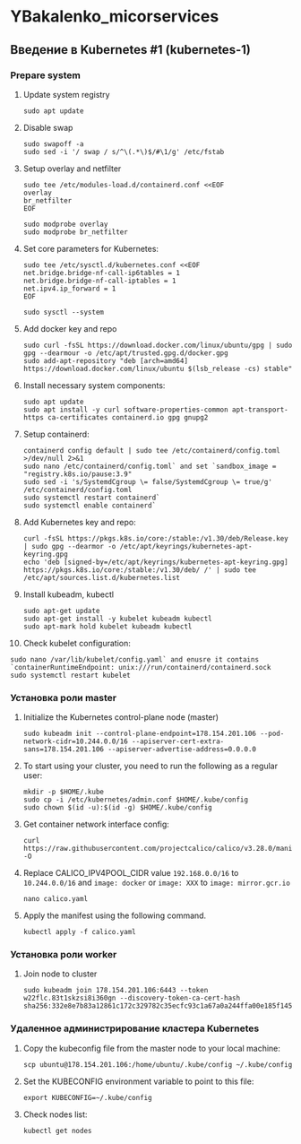 # YBakalenko_micorservices

## Введение в Kubernetes #1 (kubernetes-1)
### Prepare system
1. Update system registry
   ```
   sudo apt update
   ```
2. Disable swap
   ```
   sudo swapoff -a
   sudo sed -i '/ swap / s/^\(.*\)$/#\1/g' /etc/fstab
   ```
3. Setup overlay and netfilter
   ```
   sudo tee /etc/modules-load.d/containerd.conf <<EOF
   overlay
   br_netfilter
   EOF
   ```
   ```
   sudo modprobe overlay
   sudo modprobe br_netfilter
   ```
4. Set core parameters for Kubernetes:
   ```
   sudo tee /etc/sysctl.d/kubernetes.conf <<EOF
   net.bridge.bridge-nf-call-ip6tables = 1
   net.bridge.bridge-nf-call-iptables = 1
   net.ipv4.ip_forward = 1
   EOF
   ```
   ```
   sudo sysctl --system
   ```
5. Add docker key and repo
   ```
   sudo curl -fsSL https://download.docker.com/linux/ubuntu/gpg | sudo gpg --dearmour -o /etc/apt/trusted.gpg.d/docker.gpg
   sudo add-apt-repository "deb [arch=amd64] https://download.docker.com/linux/ubuntu $(lsb_release -cs) stable"
   ```
6. Install necessary system components:
   ```
   sudo apt update
   sudo apt install -y curl software-properties-common apt-transport-https ca-certificates containerd.io gpg gnupg2
   ```
7. Setup containerd:
   ```
   containerd config default | sudo tee /etc/containerd/config.toml >/dev/null 2>&1
   sudo nano /etc/containerd/config.toml` and set `sandbox_image = "registry.k8s.io/pause:3.9"
   sudo sed -i 's/SystemdCgroup \= false/SystemdCgroup \= true/g' /etc/containerd/config.toml
   sudo systemctl restart containerd`
   sudo systemctl enable containerd`
   ```
8. Add Kubernetes key and repo:
   ```
   curl -fsSL https://pkgs.k8s.io/core:/stable:/v1.30/deb/Release.key | sudo gpg --dearmor -o /etc/apt/keyrings/kubernetes-apt-keyring.gpg
   echo 'deb [signed-by=/etc/apt/keyrings/kubernetes-apt-keyring.gpg] https://pkgs.k8s.io/core:/stable:/v1.30/deb/ /' | sudo tee /etc/apt/sources.list.d/kubernetes.list
   ```
9. Install kubeadm, kubectl
   ```
   sudo apt-get update
   sudo apt-get install -y kubelet kubeadm kubectl
   sudo apt-mark hold kubelet kubeadm kubectl
   ```
10. Check kubelet configuration:
   ```
   sudo nano /var/lib/kubelet/config.yaml` and enusre it contains `containerRuntimeEndpoint: unix:///run/containerd/containerd.sock
   sudo systemctl restart kubelet
   ```
### Установка роли master
1. Initialize the Kubernetes control-plane node (master)
   ```
   sudo kubeadm init --control-plane-endpoint=178.154.201.106 --pod-network-cidr=10.244.0.0/16 --apiserver-cert-extra-sans=178.154.201.106 --apiserver-advertise-address=0.0.0.0
   ```
2. To start using your cluster, you need to run the following as a regular user:
   ```
   mkdir -p $HOME/.kube
   sudo cp -i /etc/kubernetes/admin.conf $HOME/.kube/config
   sudo chown $(id -u):$(id -g) $HOME/.kube/config
   ```
3. Get container network interface config:
   ```
   curl https://raw.githubusercontent.com/projectcalico/calico/v3.28.0/manifests/calico.yaml -O
   ```
4. Replace CALICO_IPV4POOL_CIDR value `192.168.0.0/16` to `10.244.0.0/16` and `image: docker` or `image: XXX` to `image: mirror.gcr.io`
   ```
   nano calico.yaml
   ```
5. Apply the manifest using the following command.
   ```
   kubectl apply -f calico.yaml
   ```
### Установка роли worker
1. Join node to cluster
   ```
   sudo kubeadm join 178.154.201.106:6443 --token w22flc.83t1skzsi8i360gn --discovery-token-ca-cert-hash sha256:332e8e7b83a12861c172c329782c35ecfc93c1a67a0a244ffa00e185f1454166
   ```
### Удаленное администрирование кластера Kubernetes
1. Copy the kubeconfig file from the master node to your local machine:
   ```
   scp ubuntu@178.154.201.106:/home/ubuntu/.kube/config ~/.kube/config
   ```
2. Set the KUBECONFIG environment variable to point to this file:
   ```
   export KUBECONFIG=~/.kube/config
   ```
3. Check nodes list:
   ```
   kubectl get nodes
   ```
